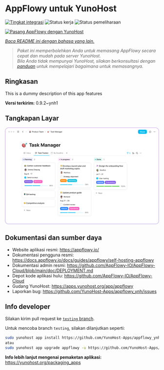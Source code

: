 <!--
N.B.: README ini dibuat secara otomatis oleh <https://github.com/YunoHost/apps/tree/master/tools/readme_generator>
Ini TIDAK boleh diedit dengan tangan.
-->

# AppFlowy untuk YunoHost

[![Tingkat integrasi](https://apps.yunohost.org/badge/integration/appflowy)](https://ci-apps.yunohost.org/ci/apps/appflowy/)
![Status kerja](https://apps.yunohost.org/badge/state/appflowy)
![Status pemeliharaan](https://apps.yunohost.org/badge/maintained/appflowy)

[![Pasang AppFlowy dengan YunoHost](https://install-app.yunohost.org/install-with-yunohost.svg)](https://install-app.yunohost.org/?app=appflowy)

*[Baca README ini dengan bahasa yang lain.](./ALL_README.md)*

> *Paket ini memperbolehkan Anda untuk memasang AppFlowy secara cepat dan mudah pada server YunoHost.*  
> *Bila Anda tidak mempunyai YunoHost, silakan berkonsultasi dengan [panduan](https://yunohost.org/install) untuk mempelajari bagaimana untuk memasangnya.*

## Ringkasan

This is a dummy description of this app features


**Versi terkirim:** 0.9.2~ynh1

## Tangkapan Layar

![Tangkapan Layar pada AppFlowy](./doc/screenshots/task_manager.png)

## Dokumentasi dan sumber daya

- Website aplikasi resmi: <https://appflowy.io/>
- Dokumentasi pengguna resmi: <https://docs.appflowy.io/docs/guides/appflowy/self-hosting-appflowy>
- Dokumentasi admin resmi: <https://github.com/AppFlowy-IO/AppFlowy-Cloud/blob/main/doc/DEPLOYMENT.md>
- Depot kode aplikasi hulu: <https://github.com/AppFlowy-IO/AppFlowy-Cloud>
- Gudang YunoHost: <https://apps.yunohost.org/app/appflowy>
- Laporkan bug: <https://github.com/YunoHost-Apps/appflowy_ynh/issues>

## Info developer

Silakan kirim pull request ke [`testing` branch](https://github.com/YunoHost-Apps/appflowy_ynh/tree/testing).

Untuk mencoba branch `testing`, silakan dilanjutkan seperti:

```bash
sudo yunohost app install https://github.com/YunoHost-Apps/appflowy_ynh/tree/testing --debug
atau
sudo yunohost app upgrade appflowy -u https://github.com/YunoHost-Apps/appflowy_ynh/tree/testing --debug
```

**Info lebih lanjut mengenai pemaketan aplikasi:** <https://yunohost.org/packaging_apps>
